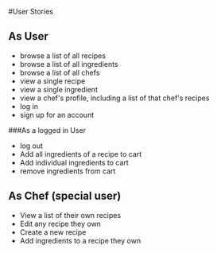 #User Stories

## As User
<ul>
	<li>browse a list of all recipes</li>
	<li>browse a list of all ingredients</li>
	<li>browse a list of all chefs</li>
	<li>view a single recipe</li>
	<li>view a single ingredient</li>
	<li>view a chef's profile, including a list of that chef's recipes</li>
	<li>log in</li>
	<li>sign up for an account</li>
</ul>
###As a logged in User
<ul>
	<li>log out</li>
	<li>Add all ingredients of a recipe to cart</li>
	<li>Add individual ingredients to cart</li>
	<li>remove ingredients from cart</li>
</ul>



## As Chef (special user)
<ul>
	<li>View a list of their own recipes</li>
	<li>Edit any recipe they own</li>
	<li>Create a new recipe</li>
	<li>Add ingredients to a recipe they own</li>
</ul>